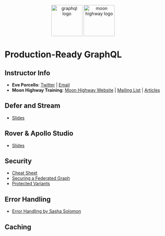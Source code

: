 <p align="center">
<img src="https://upload.wikimedia.org/wikipedia/commons/thumb/1/17/GraphQL_Logo.svg/512px-GraphQL_Logo.svg.png" width="100" alt="graphql logo"/>
<img src="https://i.imgur.com/migo24P.png" width="100" alt="moon highway logo"/>
</p>

# Production-Ready GraphQL

## Instructor Info

- **Eve Porcello**: [Twitter](https://twitter.com/eveporcello) | [Email](mailto:eve@moonhighway.com)
- **Moon Highway Training**: [Moon Highway Website](https://www.moonhighway.com) | [Mailing List](http://bit.ly/moonhighway) | [Articles](https://www.moonhighway.com/articles)

## Defer and Stream

- [Slides](https://slides.com/moonhighway/prod-ready-graphql)

## Rover & Apollo Studio

- [Slides](https://slides.com/moonhighway/apollo-tooling/)

## Security

- [Cheat Sheet](https://cheatsheetseries.owasp.org/cheatsheets/GraphQL_Cheat_Sheet.html)
- [Securing a Federated Graph](https://www.apollographql.com/docs/enterprise-guide/graph-security/)
- [Protected Variants](https://www.apollographql.com/docs/studio/org/graphs/#protected-variants-enterprise-only)

## Error Handling

- [Error Handling by Sasha Solomon](https://sachee.medium.com/200-ok-error-handling-in-graphql-7ec869aec9bc)

## Caching
